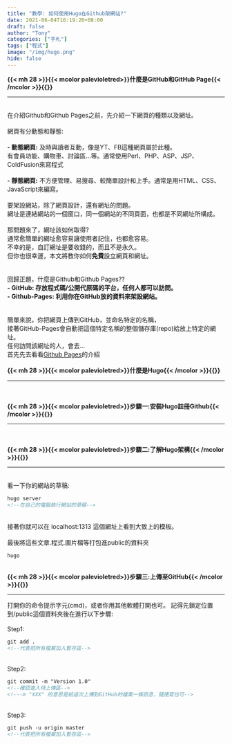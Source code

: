 ```yaml
---
title: "教學: 如何使用Hugo在Github架網站?"
date: 2021-06-04T16:19:20+08:00
draft: false
author: "Tony"
categories: ["手札"]
tags: ["程式"]
image: "/img/hugo.png"
hide: false
---
```

**{{< mh 28 >}}{{< mcolor	palevioletred>}}什麼是GitHub和GitHub Page{{< /mcolor >}}{{</mh>}}**
***
\
在介紹Github和Github Pages之前，先介紹一下網頁的種類以及網址。  
\
網頁有分動態和靜態:   
\
**\- 動態網頁:** 及時與讀者互動，像是YT、FB這種網頁屬於此種。  
有會員功能、購物車、討論區...等。通常使用Perl、PHP、ASP、JSP、ColdFusion來寫程式     
\
**\- 靜態網頁:** 不方便管理、易搜尋、較簡單設計和上手。通常是用HTML、CSS、JavaScript來編寫。  
\
要架設網站，除了網頁設計，還有網址的問題。  
網址是連結網站的一個窗口，同一個網站的不同頁面，也都是不同網址所構成。   
\
那問題來了，網址該如何取得?   
通常愈簡單的網址愈容易讓使用者記住，也都愈容易。   
不幸的是，自訂網址是要收錢的，而且不是永久。    
但你也很幸運，本文將教你如何**免費**設立網頁和網址。    
\
\
回歸正題，什麼是Github和Github Pages??  
**\- GitHub: 存放程式碼/公開代原碼的平台，任何人都可以訪問。   
\- Github-Pages: 利用你在GitHub放的資料來架設網站。**  
\
\
簡單來說，你把網頁上傳到GitHub，並命名特定的名稱，  
接著GitHub-Pages會自動把這個特定名稱的整個儲存庫(repo)給放上特定的網址。  
任何訪問該網址的人，會去...         
首先先去看看[Github Pages](https://pages.github.com/)的介紹     
\
**{{< mh 28 >}}{{< mcolor	palevioletred>}}什麼是Hugo{{< /mcolor >}}{{</mh>}}**
***
\
\
**{{< mh 28 >}}{{< mcolor	palevioletred>}}步驟一:安裝Hugo註冊Github{{< /mcolor >}}{{</mh>}}**
***
\
\
**{{< mh 28 >}}{{< mcolor	palevioletred>}}步驟二:了解Hugo架構{{< /mcolor >}}{{</mh>}}**
***
\
看一下你的網站的草稿:
```html
hugo server
<!--在自己的電腦執行網站的草稿-->
```  
\
接著你就可以在 localhost:1313 這個網址上看到大致上的模板。  
\
最後將這些文章.程式.圖片檔等打包進public的資料夾
```cmd
hugo
```
\
**{{< mh 28 >}}{{< mcolor	palevioletred>}}步驟三:上傳至GitHub{{< /mcolor >}}{{</mh>}}**
***
打開你的命令提示字元(cmd)，或者你用其他軟體打開也可。
記得先鎖定位置到/public這個資料夾後在進行以下步驟:
\
\
Step1:
```html
git add .
<!--代表把所有檔案加入暫存區-->
```  
\
Step2:
```html
git commit -m "Version 1.0"
<!--確認進入待上傳區-->
<!---m "XXX" 的意思是給這次上傳到GitHub的檔案一條訊息，隨便寫也可-->
```  
\
Step3:
```html
git push -u origin master
<!--代表把所有檔案加入暫存區-->
```  
